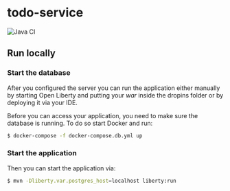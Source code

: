 # todo-service 

![Java CI](https://github.com/cwansart/testcontainers-university/workflows/Java%20CI/badge.svg)

## Run locally

### Start the database

After you configured the server you can run the application either manually by starting Open Liberty and putting your _war_ inside the dropins folder or by deploying it via your IDE.

Before you can access your application, you need to make sure the database is running. To do so start Docker and run:

```bash
$ docker-compose -f docker-compose.db.yml up
```

### Start the application

Then you can start the application via:
```bash
$ mvn -Dliberty.var.postgres_host=localhost liberty:run
```

